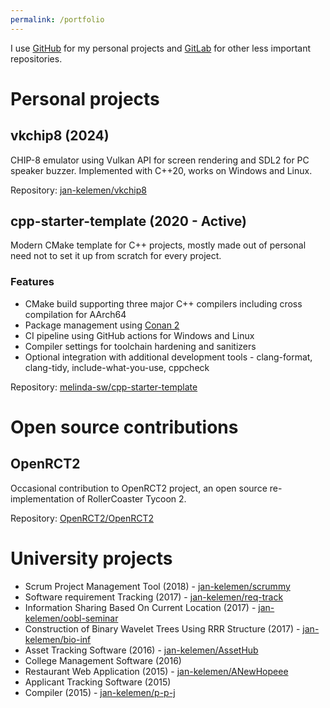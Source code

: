 ```yaml
---
permalink: /portfolio
---
```


I use [GitHub](https://github.com/jan-kelemen) for my personal projects and
[GitLab](https://gitlab.com/jan-kelemen) for other less important repositories.

# Personal projects

## vkchip8 (2024)
CHIP-8 emulator using Vulkan API for screen rendering and SDL2 for PC speaker buzzer. Implemented with C++20, works on Windows and Linux.

Repository: [jan-kelemen/vkchip8](https://github.com/jan-kelemen/vkchip8)

## cpp-starter-template (2020 - Active)
Modern CMake template for C++ projects, mostly made out of personal need not to set it up from scratch for every project.

### Features
* CMake build supporting three major C++ compilers including cross compilation for AArch64
* Package management using [Conan 2](https://conan.io)
* CI pipeline using GitHub actions for Windows and Linux
* Compiler settings for toolchain hardening and sanitizers
* Optional integration with additional development tools - clang-format, clang-tidy, include-what-you-use, cppcheck

Repository: [melinda-sw/cpp-starter-template](https://github.com/melinda-sw/cpp-starter-template_)

# Open source contributions

## OpenRCT2
Occasional contribution to OpenRCT2 project, an open source re-implementation of RollerCoaster Tycoon 2.

Repository: [OpenRCT2/OpenRCT2](https://github.com/OpenRCT2/OpenRCT2)

# University projects
* Scrum Project Management Tool (2018) - [jan-kelemen/scrummy](https://github.com/jan-kelemen/scrummy)
* Software requirement Tracking (2017) - [jan-kelemen/req-track](https://github.com/jan-kelemen/req-track)
* Information Sharing Based On Current Location (2017) - [jan-kelemen/oobl-seminar](https://gitlab.com/jan-kelemen/oobl-seminar)
* Construction of Binary Wavelet Trees Using RRR Structure (2017) - [jan-kelemen/bio-inf](https://gitlab.com/jan-kelemen/bio-inf)
* Asset Tracking Software (2016) - [jan-kelemen/AssetHub](https://github.com/jan-kelemen/AssetHub)
* College Management Software (2016)
* Restaurant Web Application (2015) - [jan-kelemen/ANewHopeee](https://gitlab.com/jan-kelemen/ANewHopeee)
* Applicant Tracking Software (2015)
* Compiler (2015) - [jan-kelemen/p-p-j](https://gitlab.com/jan-kelemen/p-p-j)
